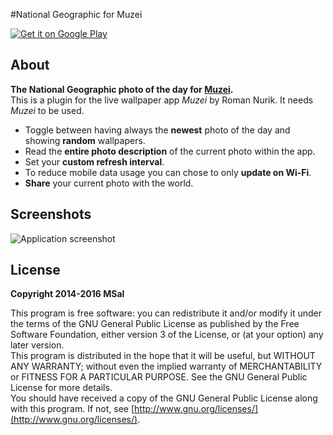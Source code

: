 #National Geographic for Muzei

[![Get it on Google Play](http://i.imgur.com/WF8PAzJ.png)](https://play.google.com/store/apps/details?id=de.msal.muzei.nationalgeographic)

## About

**The National Geographic photo of the day for [Muzei](http://get.muzei.co/).**  
This is a plugin for the live wallpaper app _Muzei_ by Roman Nurik. It needs _Muzei_ to be used.

* Toggle between having always the **newest** photo of the day and showing **random** wallpapers.
* Read the **entire photo description** of the current photo within the app.
* Set your **custom refresh interval**.
* To reduce mobile data usage you can chose to only **update on Wi-Fi**.
* **Share** your current photo with the world.

## Screenshots

![Application screenshot](http://i.imgur.com/q1OrQ1L.png)

## License

**Copyright 2014-2016 MSal**

This program is free software: you can redistribute it and/or modify it under the terms of the GNU General Public License as published by the Free Software Foundation, either version 3 of the License, or (at your option) any later version.  
This program is distributed in the hope that it will be useful, but WITHOUT ANY WARRANTY;
without even the implied warranty of MERCHANTABILITY or FITNESS FOR A PARTICULAR PURPOSE.
See the GNU General Public License for more details.  
You should have received a copy of the GNU General Public License along with this program. If not, see [http://www.gnu.org/licenses/](http://www.gnu.org/licenses/).
